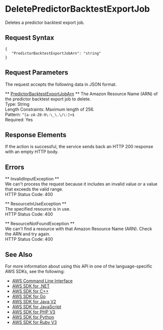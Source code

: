 # DeletePredictorBacktestExportJob<a name="API_DeletePredictorBacktestExportJob"></a>

Deletes a predictor backtest export job\.

## Request Syntax<a name="API_DeletePredictorBacktestExportJob_RequestSyntax"></a>

```
{
   "PredictorBacktestExportJobArn": "string"
}
```

## Request Parameters<a name="API_DeletePredictorBacktestExportJob_RequestParameters"></a>

The request accepts the following data in JSON format\.

 ** [PredictorBacktestExportJobArn](#API_DeletePredictorBacktestExportJob_RequestSyntax) **   <a name="forecast-DeletePredictorBacktestExportJob-request-PredictorBacktestExportJobArn"></a>
The Amazon Resource Name \(ARN\) of the predictor backtest export job to delete\.  
Type: String  
Length Constraints: Maximum length of 256\.  
Pattern: `^[a-zA-Z0-9\-\_\.\/\:]+$`   
Required: Yes

## Response Elements<a name="API_DeletePredictorBacktestExportJob_ResponseElements"></a>

If the action is successful, the service sends back an HTTP 200 response with an empty HTTP body\.

## Errors<a name="API_DeletePredictorBacktestExportJob_Errors"></a>

 ** InvalidInputException **   
We can't process the request because it includes an invalid value or a value that exceeds the valid range\.  
HTTP Status Code: 400

 ** ResourceInUseException **   
The specified resource is in use\.  
HTTP Status Code: 400

 ** ResourceNotFoundException **   
We can't find a resource with that Amazon Resource Name \(ARN\)\. Check the ARN and try again\.  
HTTP Status Code: 400

## See Also<a name="API_DeletePredictorBacktestExportJob_SeeAlso"></a>

For more information about using this API in one of the language\-specific AWS SDKs, see the following:
+  [AWS Command Line Interface](https://docs.aws.amazon.com/goto/aws-cli/forecast-2018-06-26/DeletePredictorBacktestExportJob) 
+  [AWS SDK for \.NET](https://docs.aws.amazon.com/goto/DotNetSDKV3/forecast-2018-06-26/DeletePredictorBacktestExportJob) 
+  [AWS SDK for C\+\+](https://docs.aws.amazon.com/goto/SdkForCpp/forecast-2018-06-26/DeletePredictorBacktestExportJob) 
+  [AWS SDK for Go](https://docs.aws.amazon.com/goto/SdkForGoV1/forecast-2018-06-26/DeletePredictorBacktestExportJob) 
+  [AWS SDK for Java V2](https://docs.aws.amazon.com/goto/SdkForJavaV2/forecast-2018-06-26/DeletePredictorBacktestExportJob) 
+  [AWS SDK for JavaScript](https://docs.aws.amazon.com/goto/AWSJavaScriptSDK/forecast-2018-06-26/DeletePredictorBacktestExportJob) 
+  [AWS SDK for PHP V3](https://docs.aws.amazon.com/goto/SdkForPHPV3/forecast-2018-06-26/DeletePredictorBacktestExportJob) 
+  [AWS SDK for Python](https://docs.aws.amazon.com/goto/boto3/forecast-2018-06-26/DeletePredictorBacktestExportJob) 
+  [AWS SDK for Ruby V3](https://docs.aws.amazon.com/goto/SdkForRubyV3/forecast-2018-06-26/DeletePredictorBacktestExportJob) 
